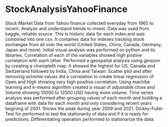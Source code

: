 # StockAnalysisYahooFinance
Stock Market Data from Yahoo finance collected everyday from 1965 to recent. Analyze and understand trends to invest.
Data was used from kaggle, reliable source. This is historic data for each index and was combined into one csv.
It containes data for indexes tracking stock exchanges from all over the world (United States, China, Canada, Germany, Japan and more).
Initial visual analysis was performed on python and its libraries. Correlation of each of the variables showed high postive correlation with each other.
Performed a geospatial analysis using geojson by creating a choropleth map. It showed the highest for US, Canada and Switzerland followed by India, China and Taiwan.
Scatter plot and after removing extreme values did a correlation to create linear regression of Open and High showing very high positive correlation.
Using machibe learning and k-means algorithm created a visual of adjustable close and Volume showing 10000 to 12500 USD having more volume.
Time series analysis was performed after grouping values of each month and building a dataframe with data for each month and only considering recent years begining of 2001. Shows the peak during year 2009 and 2021.
Dickey-Fuller Test for performed to test the stationarity of data and if it is ready for predictions. Differentiating operation performed to stationarize the data.
